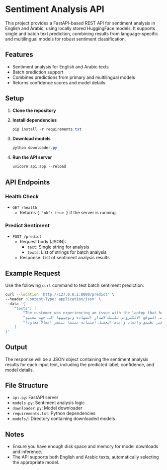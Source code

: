 # Sentiment Analysis API

This project provides a FastAPI-based REST API for sentiment analysis in English and Arabic, using locally stored HuggingFace models. It supports single and batch text prediction, combining results from language-specific and multilingual models for robust sentiment classification.

## Features
- Sentiment analysis for English and Arabic texts
- Batch prediction support
- Combines predictions from primary and multilingual models
- Returns confidence scores and model details

## Setup

1. **Clone the repository**
2. **Install dependencies**
   
   ```powershell
   pip install -r requirements.txt
   ```

3. **Download models**
   
   ```powershell
   python downloader.py
   ```

4. **Run the API server**
   
   ```powershell
   uvicorn api:app --reload
   ```

## API Endpoints

### Health Check
- `GET /health`
  - Returns `{ "ok": true }` if the server is running.

### Predict Sentiment
- `POST /predict`
  - Request body (JSON):
    - `text`: Single string for analysis
    - `texts`: List of strings for batch analysis
  - Response: List of sentiment analysis results

## Example Request

Use the following `curl` command to test batch sentiment prediction:

```bash
curl --location 'http://127.0.0.1:8000/predict' \
--header 'Content-Type: application/json' \
--data '{
    "texts": [
        "The customer was experiencing an issue with the laptop that has not been resolved yet after several attempts, and an appointment was scheduled to follow up on the case next Sunday",
        "تواصل العميل مع مركز خدمه العملاء للحصول على شهاده رصيد حسابها. تم توجيهها الى الموقع الالكتروني للبنك لاصدار الشهاده وتوجيهها الى جهه معنيه",
        "كان العميل يواجه صعوبة في سماع الوكيل أثناء المكالمة بسبب انخفاض مستوى الصوت. وافق الوكيل على إرسال رسالة نصية عبر تطبيق واتساب وأبدى العميل امتنانه بينما ينتظر اتصالاً معاوداً"
    ]
}'
```

## Output
The response will be a JSON object containing the sentiment analysis results for each input text, including the predicted label, confidence, and model details.

## File Structure
- `api.py`: FastAPI server
- `models.py`: Sentiment analysis logic
- `downloader.py`: Model downloader
- `requirements.txt`: Python dependencies
- `models/`: Directory containing downloaded models

## Notes
- Ensure you have enough disk space and memory for model downloads and inference.
- The API supports both English and Arabic texts, automatically selecting the appropriate model.

